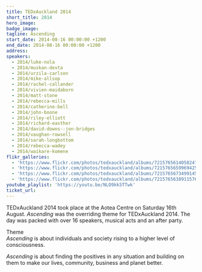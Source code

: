 ```yaml
---
title: TEDxAuckland 2014
short_title: 2014
hero_image:
badge_image:
tagline: Ascending
start_date: 2014-08-16 00:00:00 +1200
end_date: 2014-08-16 00:00:00 +1200
address:
speakers:
  - 2014/luke-nola
  - 2014/muskan-devta
  - 2014/urzila-carlson
  - 2014/mike-allsop
  - 2014/rachel-callander
  - 2014/vivien-maidaborn
  - 2014/matt-stone
  - 2014/rebecca-mills
  - 2014/catherine-bell
  - 2014/john-boone
  - 2014/riley-elliott
  - 2014/richard-easther
  - 2014/david-downs--jon-bridges
  - 2014/vaughan-rowsell
  - 2014/sarah-longbottom
  - 2014/rebecca-wadey
  - 2014/waikare-komene
flikr_galleries:
  - 'https://www.flickr.com/photos/tedxauckland/albums/72157656140582479'
  - 'https://www.flickr.com/photos/tedxauckland/albums/72157656599694255'
  - 'https://www.flickr.com/photos/tedxauckland/albums/72157656734991456'
  - 'https://www.flickr.com/photos/tedxauckland/albums/72157656389115760'
youtube_playlist: 'https://youtu.be/NLO9kk5TTwk'
ticket_url:
---
```


TEDxAuckland 2014 took place at the Aotea Centre on Saturday 16th August. *Ascending* was the overriding theme for TEDxAuckland 2014. The day was packed with over 16 speakers, musical acts and an after party.

Theme<br>*Ascending* is about individuals and society rising to a higher level of consciousness.

*Ascending* is about finding the positives in any situation and building on them to make our lives, community, business and planet better.